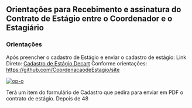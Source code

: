 ## Orientações para Recebimento e assinatura do Contrato de Estágio  entre o Coordenador e o Estagiário

### Orientações
 Após preencher o cadastro de Estágio  e enviar o cadastro de estágio: 
 Link Direto: [Cadastro de Estágio Decart](https://erobeng.page.link/Cadastrodeestagio)
 Conforme orientações:
 https://github.com/CoordenacaodeEstagio/site

<a href="https://ibb.co/gv63qXQ"><img src="https://i.ibb.co/285yVLR/op-o.jpg" alt="op-o" border="0"></a>

Terá um item do formulário de Cadastro que pedira para enviar em PDF o contrato de  estágio.
Depois de 48

 
<!--stackedit_data:
eyJoaXN0b3J5IjpbLTE2OTM2NDkzMzFdfQ==
-->